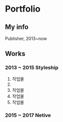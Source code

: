 # Portfolio

## My info
Publisher, 2013~now

## Works
### 2013 ~ 2015 Styleship
1. 작업물 
2. 
3. 작업물
4. 작업물
5. 작업물

### 2015 ~ 2017 Netive
